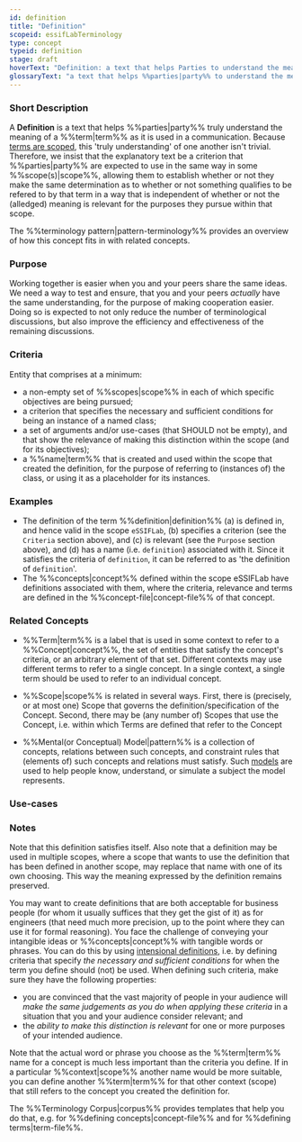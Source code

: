 ```yaml
---
id: definition
title: "Definition"
scopeid: essifLabTerminology
type: concept
typeid: definition
stage: draft
hoverText: "Definition: a text that helps Parties to understand the meaning of (and Concepts behind) a Term, ideally in such a way that these Parties can determine whether or not they make the same distinction."
glossaryText: "a text that helps %%parties|party%% to understand the meaning of (and %%concepts|concept%% behind) a %%term|term%%, ideally in such a way that these %%parties|party%% can determine whether or not they make the same distinction."
---
```


### Short Description
<!--REQUIRED--in 1-3 sentences that describe the concept to a layperson with reasonable accuracy.-->
A **Definition** is a text that helps %%parties|party%% truly understand the meaning of a %%term|term%% as it is used in a communication. Because [terms are scoped](terminology), this 'truly understanding' of one another isn't trivial. Therefore, we insist that the explanatory text be a criterion that %%parties|party%% are expected to use in the same way in some %%scope(s)|scope%%, allowing them to establish whether or not they make the same determination as to whether or not something qualifies to be refered to by that term in a way that is independent of whether or not the (alledged) meaning is relevant for the purposes they pursue within that scope.

The %%terminology pattern|pattern-terminology%% provides an overview of how this concept fits in with related concepts.

### Purpose
<!--Describe why the concept is needed. What purposes does it serve? What can you do with it that you cannot do (as well) without it? What objectives does it help realize? Why is this conceptevant within its scope of definition?-->
Working together is easier when you and your peers share the same ideas. We need a way to test and ensure, that you and your peers _actually_ have the same understanding, for the purpose of making cooperation easier. Doing so is expected to not only reduce the number of terminological discussions, but also improve the efficiency and effectiveness of the remaining discussions.

### Criteria
<!--REQUIRED--How is this concept different from related ideas? What are essential characteristics that must be true? This is where you specify the [intensional definition](https://en.wikipedia.org/wiki/Extensional_and_intensional_definitions) of the concept, i.e. the necessary and sufficient conditions for when the term should be used. This makes that the conceptomes crystal clear. In the case of nouns, this is equivalent to specifying the properties that an object needs to have in order to be counted as a referent of the term.-->
Entity that comprises at a minimum:
- a non-empty set of %%scopes|scope%% in each of which specific objectives are being pursued;
- a criterion that specifies the necessary and sufficient conditions for being an instance of a named class;
- a set of arguments and/or use-cases (that SHOULD not be empty), and that show the relevance of making this distinction within the scope (and for its objectives);
- a %%name|term%% that is created and used within the scope that created the definition, for the purpose of referring to (instances of) the class, or using it as a placeholder for its instances.

### Examples
<!--Provide a few sentences in which you give examples that obviously qualify as instances of `Concept`, and that do NOT obviously qualify. Also, provide examples that are not (so) obvious, but help users to better understand its intension.-->
- The definition of the term %%definition|definition%% (a) is defined in, and hence valid in the scope `eSSIFLab`, (b) specifies a criterion (see the `Criteria` section above), and (c) is relevant (see the `Purpose` section above), and (d) has a name (i.e. `definition`) associated with it. Since it satisfies the criteria of `definition`, it can be referred to as 'the definition of `definition`'.
- The %%concepts|concept%% defined within the scope eSSIFLab have definitions associated with them, where the criteria, relevance and terms are defined in the %%concept-file|concept-file%% of that concept.

### Related Concepts
<!--Link to any %%concepts|concept%% that are similar but distinct, with a note about the relationship.-->
* %%Term|term%% is a label that is used in some context to refer to a %%Concept|concept%%, the set of entities that satisfy the concept's criteria, or an arbitrary element of that set. Different contexts may use different terms to refer to a single concept. In a single context, a single term should be used to refer to an individual concept.

* %%Scope|scope%% is related in several ways. First, there is (precisely, or at most one) Scope that governs the definition/specification of the Concept. Second, there may be (any number of) Scopes that use the Concept, i.e. within which Terms are defined that refer to the Concept

* %%Mental(or Conceptual) Model|pattern%% is a collection of concepts, relations between such concepts, and constraint rules that (elements of) such concepts and relations must satisfy. Such [models](https://en.wikipedia.org/wiki/Conceptual_model) are used to help people know, understand, or simulate a subject the model represents.

### Use-cases
<!--This (optional) section specifies an (optional) introductory paragraph, and a level-3 (i.e. `###`) subsection for every use case it describes. Every such use-case SHOULD
- describe the situation/context of the use-case;
- show how to apply ``Concept`` to/in that situation;
- shows the relevance of having ``Concept`` for the use-case as opposed to not having it.-->

### Notes
<!--This (optional) section is the place to put anything for which there is no other good place to put it.-->

Note that this definition satisfies itself. Also note that a definition may be used in multiple scopes, where a scope that wants to use the definition that has been defined in another scope, may replace that name with one of its own choosing. This way the meaning expressed by the definition remains preserved.

You may want to create definitions that are both acceptable for business people (for whom it usually suffices that they get the gist of it) as for engineers (that need much more precision, up to the point where they can use it for formal reasoning). You face the challenge of conveying your intangible ideas or %%concepts|concept%% with tangible words or phrases. You can do this by using [intensional definitions](https://en.wikipedia.org/wiki/Extensional_and_intensional_definitions), i.e. by defining criteria that specify *the necessary and sufficient conditions* for when the term you define should (not) be used. When defining such criteria, make sure they have the following properties:

- you are convinced that the vast majority of people in your audience will *make the same judgements as you do when applying these criteria* in a situation that you and your audience consider relevant; and
- the *ability to make this distinction is relevant* for one or more purposes of your intended audience.

Note that the actual word or phrase you choose as the %%term|term%% name for a concept is much less important than the criteria you define. If in a particular %%context|scope%% another name would be more suitable, you can define another %%term|term%% for that other context (scope) that still refers to the concept you created the definition for. 

The %%Terminology Corpus|corpus%% provides templates that help you do that, e.g. for %%defining concepts|concept-file%% and for %%defining terms|term-file%%.
